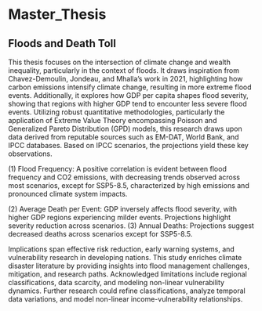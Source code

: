 # Master_Thesis

## Floods and Death Toll
This thesis focuses on the intersection of climate change and wealth inequality, particularly in the context of floods. It draws inspiration from Chavez-Demoulin, Jondeau, and Mhalla’s work in 2021, highlighting how carbon emissions intensify climate change, resulting in more extreme flood events. Additionally, it explores how GDP per capita shapes flood severity, showing that regions with higher GDP tend to encounter less severe flood events. Utilizing robust quantitative methodologies, particularly the application of Extreme Value Theory encompassing Poisson and Generalized Pareto Distribution (GPD) models, this research draws upon data derived from reputable sources such as EM-DAT, World Bank, and IPCC databases. Based on IPCC scenarios, the projections yield these key observations.

(1) Flood Frequency: A positive correlation is evident between flood frequency and CO2 emissions, with decreasing trends observed across most scenarios, except for SSP5-8.5, characterized by high emissions and pronounced climate system impacts. 

(2) Average Death per Event: GDP inversely affects flood severity, with higher GDP regions experiencing milder events. Projections highlight severity reduction across scenarios. (3) Annual Deaths: Projections
suggest decreased deaths across scenarios except for SSP5-8.5. 

Implications span effective risk reduction, early warning systems, and vulnerability research in developing nations. This study enriches climate disaster literature by providing insights into flood management challenges, mitigation, and research paths. Acknowledged limitations include regional classifications, data scarcity, and modeling non-linear vulnerability dynamics. Further research could refine classifications, analyze temporal data variations, and model non-linear income-vulnerability relationships.
